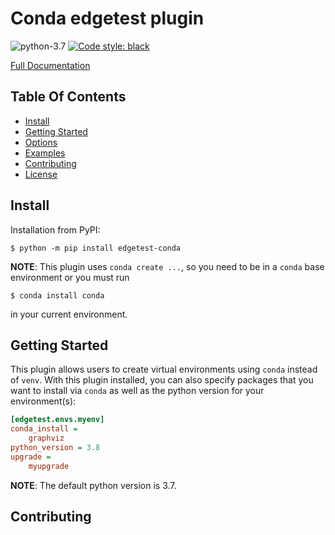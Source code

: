 # Conda edgetest plugin

![python-3.7](https://img.shields.io/badge/python-3.7-green.svg)
[![Code style: black](https://img.shields.io/badge/code%20style-black-000000.svg)](https://github.com/ambv/black)

[Full Documentation](https://capitalone.github.io/edgetest-conda/)

Table Of Contents
-----------------

- [Install](#install)
- [Getting Started](#getting-started)
- [Options](#options)
- [Examples](#examples)
- [Contributing](#contributing)
- [License](#license)

Install
-------

Installation from PyPI:

```console
$ python -m pip install edgetest-conda
```

**NOTE**: This plugin uses ``conda create ...``, so you need to be in a ``conda`` base environment
or you must run

```console
$ conda install conda
```

in your current environment.

Getting Started
---------------

This plugin allows users to create virtual environments using ``conda`` instead of ``venv``.
With this plugin installed, you can also specify packages that you want to install via ``conda``
as well as the python version for your environment(s):

```ini
[edgetest.envs.myenv]
conda_install =
    graphviz
python_version = 3.8
upgrade =
    myupgrade
```

**NOTE**: The default python version is 3.7.

Contributing
------------
